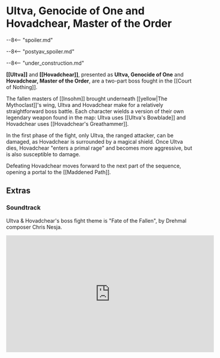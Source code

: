 # Ultva, Genocide of One and Hovadchear, Master of the Order

--8<-- "spoiler.md"

--8<-- "postyav_spoiler.md"

--8<-- "under_construction.md"

**[[Ultva]]** and **[[Hovadchear]]**, presented as **Ultva, Genocide of One** and **Hovadchear, Master of the Order**, are a two-part boss fought in the [[Court of Nothing]].

The fallen masters of [[Insohm]] brought underneath [[yellow|The Mythoclast]]'s wing, Ultva and Hovadchear make for a relatively straightforward boss battle. Each character wields a version of their own legendary weapon found in the map: Ultva uses [[Ultva's Bowblade]] and Hovadchear uses [[Hovadchear's Greathammer]].

In the first phase of the fight, only Ultva, the ranged attacker, can be damaged, as Hovadchear is surrounded by a magical shield. Once Ultva dies, Hovadchear "enters a primal rage" and becomes more aggressive, but is also susceptible to damage.

Defeating Hovadchear moves forward to the next part of the sequence, opening a portal to the [[Maddened Path]].

## Extras

### Soundtrack

Ultva & Hovadchear's boss fight theme is "Fate of the Fallen", by Drehmal composer Chris Nesja.

<iframe width="560" height="315" src="https://www.youtube.com/embed/S0uuMANmz_M?si=KjO0pm0XBCG0fo8Y" title="YouTube video player" frameborder="0" allow="accelerometer; autoplay; clipboard-write; encrypted-media; gyroscope; picture-in-picture; web-share" referrerpolicy="strict-origin-when-cross-origin" allowfullscreen></iframe>
